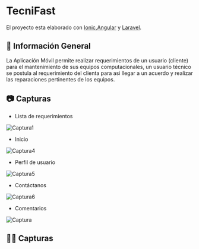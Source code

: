 # TecniFast
El proyecto esta elaborado con [Ionic](https://ionicframework.com/),[Angular](https://angular.io/errors/NG0201) y [Laravel](https://laravel.com/).
## 📄 Información General
La Aplicación Móvil permite realizar requerimientos de un usuario (cliente) para el mantenimiento de sus equipos computacionales, un usuario técnico se postula al requerimiento del clienta para asi llegar a un acuerdo y realizar las reparaciones pertinentes de los equipos.
## 📷 Capturas

* Lista de requerimientos

![Captura1](https://user-images.githubusercontent.com/67065421/134587167-a2c4dad6-5ed9-4a44-8eee-dbafcc5b4893.PNG)
* Inicio
 
![Captura4](https://user-images.githubusercontent.com/67065421/134587193-320ef005-0352-45ee-bd9f-56f1d87faaa4.PNG)
* Perfil de usuario

![Captura5](https://user-images.githubusercontent.com/67065421/134587213-e00f76f0-9470-4c13-8240-b0a30996dc94.PNG)
* Contáctanos

![Captura6](https://user-images.githubusercontent.com/67065421/134587457-22ea65eb-3efd-477a-8d2e-0dcca279dd15.PNG)
* Comentarios

![Captura](https://user-images.githubusercontent.com/67065421/134586888-7ac94997-50c3-4ef3-9629-d0426b9c788a.PNG)

## 👨‍💻 Capturas
